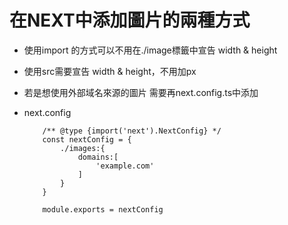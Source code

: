 # 在NEXT中添加圖片的兩種方式

- 使用import 的方式可以不用在./image標籤中宣告 width & height 
- 使用src需要宣告 width & height，不用加px 
- 若是想使用外部域名來源的圖片 需要再next.config.ts中添加

- next.config
    ```
        /** @type {import('next').NextConfig} */
        const nextConfig = {
            ./images:{
                domains:[
                    'example.com'
                ]
            }
        }

        module.exports = nextConfig
    ```